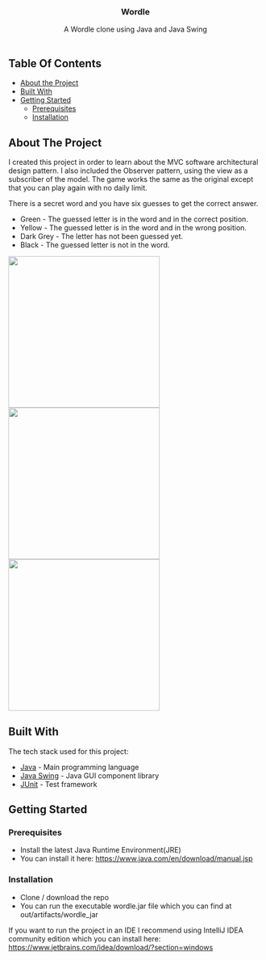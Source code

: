 <br/>
<p align="center">
  <a href="https://github.com/Pricey-93/Wordle"></a>

  <h3 align="center">Wordle</h3>

  <p align="center">
    A Wordle clone using Java and Java Swing
    <br/>
    <br/>
  </p>
</p>



## Table Of Contents

* [About the Project](#about-the-project)
* [Built With](#built-with)
* [Getting Started](#getting-started)
  * [Prerequisites](#prerequisites)
  * [Installation](#installation)

## About The Project

I created this project in order to learn about the MVC software architectural design pattern. I also included the Observer pattern, using the view as a subscriber of the model.
The game works the same as the original except that you can play again with no daily limit.

There is a secret word and you have six guesses to get the correct answer.

* Green - The guessed letter is in the word and in the correct position.
* Yellow - The guessed letter is in the word and in the wrong position.
* Dark Grey - The letter has not been guessed yet.
* Black - The guessed letter is not in the word.

<img src="https://github.com/Pricey-93/wordle/assets/56130851/b3d2f3c5-566e-4284-bec2-b469189ee7fb" height="300" width="300">
<img src="https://github.com/Pricey-93/wordle/assets/56130851/68b53e9f-d1e2-4822-b4d8-689d3b7d5ded" height="300" width="300">
<img src="https://github.com/Pricey-93/wordle/assets/56130851/fa011442-8929-4e49-b550-ec6e3ca3e966" height="300" width="300">


## Built With

The tech stack used for this project:

* [Java](https://www.java.com/en/) - Main programming language
* [Java Swing](https://docs.oracle.com/javase/tutorial/uiswing/start/index.html) - Java GUI component library
* [JUnit](https://junit.org/junit5/) - Test framework

## Getting Started

### Prerequisites

* Install the latest Java Runtime Environment(JRE)
* You can install it here: https://www.java.com/en/download/manual.jsp

### Installation

* Clone / download the repo
* You can run the executable wordle.jar file which you can find at out/artifacts/wordle_jar

If you want to run the project in an IDE I recommend using IntelliJ IDEA community edition which you can install here: https://www.jetbrains.com/idea/download/?section=windows
